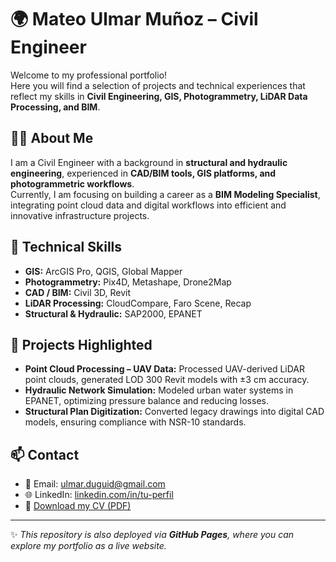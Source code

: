 # 🌍 Mateo Ulmar Muñoz – Civil Engineer

Welcome to my professional portfolio!  
Here you will find a selection of projects and technical experiences that reflect my skills in **Civil Engineering, GIS, Photogrammetry, LiDAR Data Processing, and BIM**.  

## 👨‍💻 About Me
I am a Civil Engineer with a background in **structural and hydraulic engineering**, experienced in **CAD/BIM tools, GIS platforms, and photogrammetric workflows**.  
Currently, I am focusing on building a career as a **BIM Modeling Specialist**, integrating point cloud data and digital workflows into efficient and innovative infrastructure projects.  

## 🔧 Technical Skills
- **GIS:** ArcGIS Pro, QGIS, Global Mapper  
- **Photogrammetry:** Pix4D, Metashape, Drone2Map  
- **CAD / BIM:** Civil 3D, Revit  
- **LiDAR Processing:** CloudCompare, Faro Scene, Recap  
- **Structural & Hydraulic:** SAP2000, EPANET  

## 📂 Projects Highlighted
- **Point Cloud Processing – UAV Data:** Processed UAV-derived LiDAR point clouds, generated LOD 300 Revit models with ±3 cm accuracy.  
- **Hydraulic Network Simulation:** Modeled urban water systems in EPANET, optimizing pressure balance and reducing losses.  
- **Structural Plan Digitization:** Converted legacy drawings into digital CAD models, ensuring compliance with NSR-10 standards.  

## 📫 Contact
- 📧 Email: [ulmar.duguid@gmail.com](mailto:ulmar.duguid@gmail.com)  
- 🌐 LinkedIn: [linkedin.com/in/tu-perfil](https://linkedin.com/in/tu-perfil)  
- 📄 [Download my CV (PDF)](Mateo_Ulmar_CV.pdf)  

---

✨ *This repository is also deployed via **GitHub Pages**, where you can explore my portfolio as a live website.*
